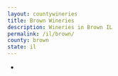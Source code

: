 ```yaml
---
layout: countywineries
title: Brown Wineries
description: Wineries in Brown IL
permalink: /il/brown/
county: brown
state: il
---
```

-
